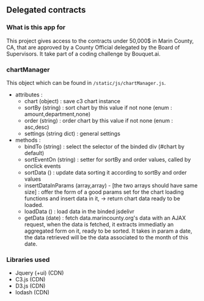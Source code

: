 ## Delegated contracts

### What is this app for

This project gives access to the contracts under 50,000$ in Marin County, CA, that are approved by a County Official delegated by the Board of Supervisors. It take part of a coding challenge by Bouquet.ai.

### chartManager

This object which can be found in `/static/js/chartManager.js`.

- attributes :
  - chart (object) : save c3 chart instance
  - sortBy (string) : sort chart by this value if not none (enum : amount,department,none)
  - order (string) : order chart by this value if not none (enum : asc,desc)
  - settings (string dict) : general settings
- methods :
  - bindTo (string) : select the selector of the binded div (#chart by default)
  - sortEventOn (string) : setter for sortBy and order values, called by onclick events
  - sortData () : update data sorting it according to sortBy and order values
  - insertDataInParams (array,array) - [the two arrays should have same size] :
    offer the form of a good params set for the chart loading functions and
    insert data in it,
    -> return chart data ready to be loaded.
  - loadData () : load data in the binded jsdelivr
  - getData (date) : fetch data.marincounty.org's data with an AJAX request, when
    the data is fetched, it extracts immediatly an aggregated form on it, ready
    to be sorted. It takes in param a date, the data retrieved will be the data
    associated to the month of this date.

### Libraries used
- Jquery (+ui) (CDN)
- C3.js (CDN)
- D3.js (CDN)
- lodash (CDN)
